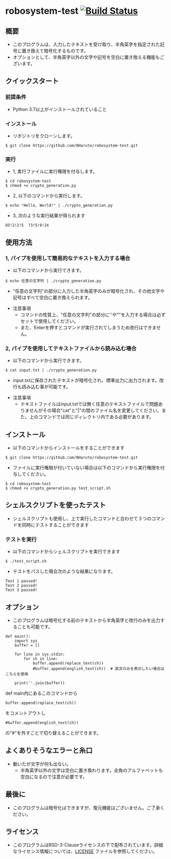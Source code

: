 # robosystem-test [![Build Status](https://github.com/0Haruto/robosystem-test/actions/workflows/test.yml/badge.svg)](https://github.com/0Haruto/robosystem-test/actions/workflows/test.yml)

## 概要
- このプログラムは、入力したテキストを受け取り、半角英字を指定された記号に置き換えて暗号化するものです。
- オプションとして、半角英字以外の文字や記号を空白に置き換える機能もございます。

## クイックスタート
### 前提条件
- Python 3.7以上がインストールされていること
### インストール
- リポジトリをクローンします。 
```
$ git clone https://github.com/0Haruto/robosystem-test.git
```
### 実行

- 1, 実行ファイルに実行権限を付与します。
```
$ cd robosystem-test
$ chmod +x crypto_generation.py
```

- 2, 以下のコマンドから実行します。
```
$ echo "Hello, World!" | ./crypto_generation.py
```
- 3, 次のような実行結果が得られます
```
85!2!2!5  ?3!5!8!24
```

## 使用方法

### 1, パイプを使用して簡易的なテキストを入力する場合

- 以下のコマンドから実行できます。

```
$ echo 任意の文字列 | ./crypto_generation.py
```

- "任意の文字列"の部分に入力した半角英字のみが暗号化され、その他文字や記号はすべて空白に置き換えられます。

* 注意事項
	- コマンドの性質上、"任意の文字列"の部分に''や""を入力する場合は必ずセットで使用してください。
	- また、Enterを押すとコマンドが実行されてしまうため改行はできません。

### 2, パイプを使用してテキストファイルから読み込む場合

- 以下のコマンドから実行できます。

```
$ cat input.txt | ./crypto_generation.py
```

- input.txtに保存されたテキストが暗号化され、標準出力に出力されます。改行も読み込む事が可能です。

* 注意事項
	- テキストファイルはinput.txtでは無く任意のテキストファイルで問題ありませんがその場合"cat"と"|"の間のファイル名を変更してください。また、上のコマンドでは同じディレクトリ内である必要があります。

## インストール
- 以下のコマンドからインストールをすることができます
```
$ git clone https://github.com/0Haruto/robosystem-test.git
```
- ファイルに実行権限が付いていない場合は以下のコマンドから実行権限を付与してください。
```
$ cd robosystem-test
$ chmod +x crypto_generation.py test_script.sh
```
## シェルスクリプトを使ったテスト

- シェルスクリプトも使用し、上で実行したコマンドと合わせて３つのコマンドを同時にテストすることができます

### テストを実行
- 以下のコマンドからシェルスクリプトを実行できます
```
$ ./test_script.sh
```
- テストをパスした場合次のような結果になります。
```
Test 1 passed!
Test 2 passed!
Test 3 passed!
```

## オプション
- このプログラムは暗号化する前のテキストから半角英字と改行のみを出力することも可能です。
```
def main():
    import sys
    buffer = []

    for line in sys.stdin:
        for ch in line:
            buffer.append(replace_text(ch))
            #buffer.append(english_text(ch))  # 英文のみを表示したい場合はこちらを使用

    print(''.join(buffer))
```
def main内にあるこのコマンドから
```
buffer.append(replace_text(ch))
```
をコメントアウトし
```
#buffer.append(english_text(ch)) 
```
の"#"を外すことで切り替えることができます。

## よくありそうなエラーと糸口

- 動いたが文字が何も出ない。
	- 半角英字以外の文字は空白に置き換わります。全角のアルファベットも空白になるので注意が必要です。

## 最後に
- このプログラムは暗号化はできますが、復元機能はございません。ご了承ください。
## ライセンス
- このプログラムはBSD-3-Clauseライセンスの下で配布されています。詳細なライセンス情報については、[LICENSE](./LICENSE) ファイルを参照してください。

